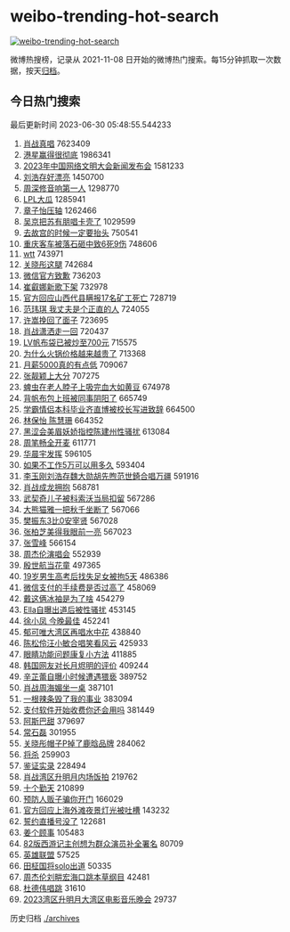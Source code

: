 # weibo-trending-hot-search

[![weibo-trending-hot-search](https://github.com/ameizi/weibo-trending-hot-search/actions/workflows/ci.yml/badge.svg)](https://github.com/ameizi/weibo-trending-hot-search/actions/workflows/ci.yml)

微博热搜榜，记录从 2021-11-08 日开始的微博热门搜索。每15分钟抓取一次数据，按天[归档](./archives)。

## 今日热门搜索

<!-- BEGIN --> 
最后更新时间 2023-06-30 05:48:55.544233 
1. [肖战真唱](https://s.weibo.com/weibo?q=%E8%82%96%E6%88%98%E7%9C%9F%E5%94%B1&t=31&band_rank=1&Refer=top) 7623409
1. [港星赢得很彻底](https://s.weibo.com/weibo?q=%23%E6%B8%AF%E6%98%9F%E8%B5%A2%E5%BE%97%E5%BE%88%E5%BD%BB%E5%BA%95%23&t=31&band_rank=2&Refer=top) 1986341
1. [2023年中国网络文明大会新闻发布会](https://s.weibo.com/weibo?q=%232023%E5%B9%B4%E4%B8%AD%E5%9B%BD%E7%BD%91%E7%BB%9C%E6%96%87%E6%98%8E%E5%A4%A7%E4%BC%9A%E6%96%B0%E9%97%BB%E5%8F%91%E5%B8%83%E4%BC%9A%23&t=31&band_rank=3&Refer=top) 1581233
1. [刘浩存好漂亮](https://s.weibo.com/weibo?q=%E5%88%98%E6%B5%A9%E5%AD%98%E5%A5%BD%E6%BC%82%E4%BA%AE&t=31&band_rank=4&Refer=top) 1450700
1. [周深修音响第一人](https://s.weibo.com/weibo?q=%E5%91%A8%E6%B7%B1%E4%BF%AE%E9%9F%B3%E5%93%8D%E7%AC%AC%E4%B8%80%E4%BA%BA&t=31&band_rank=5&Refer=top) 1298770
1. [LPL大瓜](https://s.weibo.com/weibo?q=LPL%E5%A4%A7%E7%93%9C&t=31&band_rank=6&Refer=top) 1285941
1. [章子怡压轴](https://s.weibo.com/weibo?q=%E7%AB%A0%E5%AD%90%E6%80%A1%E5%8E%8B%E8%BD%B4&t=31&band_rank=7&Refer=top) 1262466
1. [吴京把苏有朋唱卡壳了](https://s.weibo.com/weibo?q=%23%E5%90%B4%E4%BA%AC%E6%8A%8A%E8%8B%8F%E6%9C%89%E6%9C%8B%E5%94%B1%E5%8D%A1%E5%A3%B3%E4%BA%86%23&t=31&band_rank=12&Refer=top) 1029599
1. [去故宫的时候一定要抬头](https://s.weibo.com/weibo?q=%E5%8E%BB%E6%95%85%E5%AE%AB%E7%9A%84%E6%97%B6%E5%80%99%E4%B8%80%E5%AE%9A%E8%A6%81%E6%8A%AC%E5%A4%B4&t=31&band_rank=8&Refer=top) 750541
1. [重庆客车被落石砸中致6死9伤](https://s.weibo.com/weibo?q=%23%E9%87%8D%E5%BA%86%E5%AE%A2%E8%BD%A6%E8%A2%AB%E8%90%BD%E7%9F%B3%E7%A0%B8%E4%B8%AD%E8%87%B46%E6%AD%BB9%E4%BC%A4%23&t=31&band_rank=9&Refer=top) 748606
1. [wtt](https://s.weibo.com/weibo?q=wtt&t=31&band_rank=10&Refer=top) 743971
1. [关晓彤这腿](https://s.weibo.com/weibo?q=%E5%85%B3%E6%99%93%E5%BD%A4%E8%BF%99%E8%85%BF&t=31&band_rank=11&Refer=top) 742684
1. [微信官方致歉](https://s.weibo.com/weibo?q=%23%E5%BE%AE%E4%BF%A1%E5%AE%98%E6%96%B9%E8%87%B4%E6%AD%89%23&t=31&band_rank=13&Refer=top) 736203
1. [崔叡娜新歌下架](https://s.weibo.com/weibo?q=%E5%B4%94%E5%8F%A1%E5%A8%9C%E6%96%B0%E6%AD%8C%E4%B8%8B%E6%9E%B6&t=31&band_rank=14&Refer=top) 732978
1. [官方回应山西代县瞒报17名矿工死亡](https://s.weibo.com/weibo?q=%23%E5%AE%98%E6%96%B9%E5%9B%9E%E5%BA%94%E5%B1%B1%E8%A5%BF%E4%BB%A3%E5%8E%BF%E7%9E%92%E6%8A%A517%E5%90%8D%E7%9F%BF%E5%B7%A5%E6%AD%BB%E4%BA%A1%23&t=31&band_rank=15&Refer=top) 728719
1. [范玮琪 我丈夫是个正直的人](https://s.weibo.com/weibo?q=%E8%8C%83%E7%8E%AE%E7%90%AA%20%E6%88%91%E4%B8%88%E5%A4%AB%E6%98%AF%E4%B8%AA%E6%AD%A3%E7%9B%B4%E7%9A%84%E4%BA%BA&t=31&band_rank=16&Refer=top) 724055
1. [许嵩挽回了面子](https://s.weibo.com/weibo?q=%E8%AE%B8%E5%B5%A9%E6%8C%BD%E5%9B%9E%E4%BA%86%E9%9D%A2%E5%AD%90&t=31&band_rank=17&Refer=top) 723695
1. [肖战潇洒走一回](https://s.weibo.com/weibo?q=%23%E8%82%96%E6%88%98%E6%BD%87%E6%B4%92%E8%B5%B0%E4%B8%80%E5%9B%9E%23&t=31&band_rank=18&Refer=top) 720437
1. [LV帆布袋已被炒至700元](https://s.weibo.com/weibo?q=%23LV%E5%B8%86%E5%B8%83%E8%A2%8B%E5%B7%B2%E8%A2%AB%E7%82%92%E8%87%B3700%E5%85%83%23&t=31&band_rank=19&Refer=top) 715575
1. [为什么火锅价格越来越贵了](https://s.weibo.com/weibo?q=%23%E4%B8%BA%E4%BB%80%E4%B9%88%E7%81%AB%E9%94%85%E4%BB%B7%E6%A0%BC%E8%B6%8A%E6%9D%A5%E8%B6%8A%E8%B4%B5%E4%BA%86%23&t=31&band_rank=20&Refer=top) 713368
1. [月薪5000真的有点低](https://s.weibo.com/weibo?q=%23%E6%9C%88%E8%96%AA5000%E7%9C%9F%E7%9A%84%E6%9C%89%E7%82%B9%E4%BD%8E%23&t=31&band_rank=21&Refer=top) 709067
1. [张靓颖上大分](https://s.weibo.com/weibo?q=%E5%BC%A0%E9%9D%93%E9%A2%96%E4%B8%8A%E5%A4%A7%E5%88%86&t=31&band_rank=22&Refer=top) 707275
1. [蜱虫在老人脖子上吸完血大如黄豆](https://s.weibo.com/weibo?q=%23%E8%9C%B1%E8%99%AB%E5%9C%A8%E8%80%81%E4%BA%BA%E8%84%96%E5%AD%90%E4%B8%8A%E5%90%B8%E5%AE%8C%E8%A1%80%E5%A4%A7%E5%A6%82%E9%BB%84%E8%B1%86%23&t=31&band_rank=23&Refer=top) 674978
1. [背帆布包上班被同事阴阳了](https://s.weibo.com/weibo?q=%23%E8%83%8C%E5%B8%86%E5%B8%83%E5%8C%85%E4%B8%8A%E7%8F%AD%E8%A2%AB%E5%90%8C%E4%BA%8B%E9%98%B4%E9%98%B3%E4%BA%86%23&t=31&band_rank=24&Refer=top) 665749
1. [学霸情侣本科毕业齐直博被校长写进致辞](https://s.weibo.com/weibo?q=%23%E5%AD%A6%E9%9C%B8%E6%83%85%E4%BE%A3%E6%9C%AC%E7%A7%91%E6%AF%95%E4%B8%9A%E9%BD%90%E7%9B%B4%E5%8D%9A%E8%A2%AB%E6%A0%A1%E9%95%BF%E5%86%99%E8%BF%9B%E8%87%B4%E8%BE%9E%23&t=31&band_rank=25&Refer=top) 664500
1. [林保怡 陈慧珊](https://s.weibo.com/weibo?q=%E6%9E%97%E4%BF%9D%E6%80%A1%20%E9%99%88%E6%85%A7%E7%8F%8A&t=31&band_rank=26&Refer=top) 664352
1. [黑涩会美眉妖娇指控陈建州性骚扰](https://s.weibo.com/weibo?q=%23%E9%BB%91%E6%B6%A9%E4%BC%9A%E7%BE%8E%E7%9C%89%E5%A6%96%E5%A8%87%E6%8C%87%E6%8E%A7%E9%99%88%E5%BB%BA%E5%B7%9E%E6%80%A7%E9%AA%9A%E6%89%B0%23&t=31&band_rank=27&Refer=top) 613084
1. [周笔畅全开麦](https://s.weibo.com/weibo?q=%E5%91%A8%E7%AC%94%E7%95%85%E5%85%A8%E5%BC%80%E9%BA%A6&t=31&band_rank=28&Refer=top) 611771
1. [华晨宇发挥](https://s.weibo.com/weibo?q=%E5%8D%8E%E6%99%A8%E5%AE%87%E5%8F%91%E6%8C%A5&t=31&band_rank=29&Refer=top) 596105
1. [如果不工作5万可以用多久](https://s.weibo.com/weibo?q=%23%E5%A6%82%E6%9E%9C%E4%B8%8D%E5%B7%A5%E4%BD%9C5%E4%B8%87%E5%8F%AF%E4%BB%A5%E7%94%A8%E5%A4%9A%E4%B9%85%23&t=31&band_rank=30&Refer=top) 593404
1. [李玉刚刘浩存魏大勋胡先煦范世錡合唱万疆](https://s.weibo.com/weibo?q=%23%E6%9D%8E%E7%8E%89%E5%88%9A%E5%88%98%E6%B5%A9%E5%AD%98%E9%AD%8F%E5%A4%A7%E5%8B%8B%E8%83%A1%E5%85%88%E7%85%A6%E8%8C%83%E4%B8%96%E9%8C%A1%E5%90%88%E5%94%B1%E4%B8%87%E7%96%86%23&t=31&band_rank=31&Refer=top) 591916
1. [肖战成龙拥抱](https://s.weibo.com/weibo?q=%23%E8%82%96%E6%88%98%E6%88%90%E9%BE%99%E6%8B%A5%E6%8A%B1%23&t=31&band_rank=32&Refer=top) 568781
1. [武契奇儿子被科索沃当局扣留](https://s.weibo.com/weibo?q=%23%E6%AD%A6%E5%A5%91%E5%A5%87%E5%84%BF%E5%AD%90%E8%A2%AB%E7%A7%91%E7%B4%A2%E6%B2%83%E5%BD%93%E5%B1%80%E6%89%A3%E7%95%99%23&t=31&band_rank=33&Refer=top) 567286
1. [大熊猫雅一把秋千坐断了](https://s.weibo.com/weibo?q=%23%E5%A4%A7%E7%86%8A%E7%8C%AB%E9%9B%85%E4%B8%80%E6%8A%8A%E7%A7%8B%E5%8D%83%E5%9D%90%E6%96%AD%E4%BA%86%23&t=31&band_rank=34&Refer=top) 567066
1. [樊振东3比0安宰贤](https://s.weibo.com/weibo?q=%23%E6%A8%8A%E6%8C%AF%E4%B8%9C3%E6%AF%940%E5%AE%89%E5%AE%B0%E8%B4%A4%23&t=31&band_rank=35&Refer=top) 567028
1. [张柏芝美得我眼前一亮](https://s.weibo.com/weibo?q=%E5%BC%A0%E6%9F%8F%E8%8A%9D%E7%BE%8E%E5%BE%97%E6%88%91%E7%9C%BC%E5%89%8D%E4%B8%80%E4%BA%AE&t=31&band_rank=36&Refer=top) 567023
1. [张雪峰](https://s.weibo.com/weibo?q=%E5%BC%A0%E9%9B%AA%E5%B3%B0&t=31&band_rank=37&Refer=top) 566154
1. [周杰伦演唱会](https://s.weibo.com/weibo?q=%E5%91%A8%E6%9D%B0%E4%BC%A6%E6%BC%94%E5%94%B1%E4%BC%9A&t=31&band_rank=38&Refer=top) 552939
1. [殷世航当花童](https://s.weibo.com/weibo?q=%23%E6%AE%B7%E4%B8%96%E8%88%AA%E5%BD%93%E8%8A%B1%E7%AB%A5%23&t=31&band_rank=28&Refer=top) 497365
1. [19岁男生高考后找失足女被拘5天](https://s.weibo.com/weibo?q=%2319%E5%B2%81%E7%94%B7%E7%94%9F%E9%AB%98%E8%80%83%E5%90%8E%E6%89%BE%E5%A4%B1%E8%B6%B3%E5%A5%B3%E8%A2%AB%E6%8B%985%E5%A4%A9%23&t=31&band_rank=46&Refer=top) 486386
1. [微信支付的手续费是否过高了](https://s.weibo.com/weibo?q=%23%E5%BE%AE%E4%BF%A1%E6%94%AF%E4%BB%98%E7%9A%84%E6%89%8B%E7%BB%AD%E8%B4%B9%E6%98%AF%E5%90%A6%E8%BF%87%E9%AB%98%E4%BA%86%23&t=31&band_rank=39&Refer=top) 458069
1. [戴这俩冰袖是为了啥](https://s.weibo.com/weibo?q=%E6%88%B4%E8%BF%99%E4%BF%A9%E5%86%B0%E8%A2%96%E6%98%AF%E4%B8%BA%E4%BA%86%E5%95%A5&t=31&band_rank=40&Refer=top) 454279
1. [Ella自曝出道后被性骚扰](https://s.weibo.com/weibo?q=%23Ella%E8%87%AA%E6%9B%9D%E5%87%BA%E9%81%93%E5%90%8E%E8%A2%AB%E6%80%A7%E9%AA%9A%E6%89%B0%23&t=31&band_rank=41&Refer=top) 453145
1. [徐小凤 今晚最佳](https://s.weibo.com/weibo?q=%E5%BE%90%E5%B0%8F%E5%87%A4%20%E4%BB%8A%E6%99%9A%E6%9C%80%E4%BD%B3&t=31&band_rank=42&Refer=top) 452241
1. [郁可唯大湾区再唱水中花](https://s.weibo.com/weibo?q=%23%E9%83%81%E5%8F%AF%E5%94%AF%E5%A4%A7%E6%B9%BE%E5%8C%BA%E5%86%8D%E5%94%B1%E6%B0%B4%E4%B8%AD%E8%8A%B1%23&t=31&band_rank=34&Refer=top) 438840
1. [陈松伶汪小敏合唱笑看风云](https://s.weibo.com/weibo?q=%23%E9%99%88%E6%9D%BE%E4%BC%B6%E6%B1%AA%E5%B0%8F%E6%95%8F%E5%90%88%E5%94%B1%E7%AC%91%E7%9C%8B%E9%A3%8E%E4%BA%91%23&t=31&band_rank=43&Refer=top) 425933
1. [眼睛功能问题康复小方法](https://s.weibo.com/weibo?q=%E7%9C%BC%E7%9D%9B%E5%8A%9F%E8%83%BD%E9%97%AE%E9%A2%98%E5%BA%B7%E5%A4%8D%E5%B0%8F%E6%96%B9%E6%B3%95&t=31&band_rank=50&Refer=top) 411885
1. [韩国网友对长月烬明的评价](https://s.weibo.com/weibo?q=%23%E9%9F%A9%E5%9B%BD%E7%BD%91%E5%8F%8B%E5%AF%B9%E9%95%BF%E6%9C%88%E7%83%AC%E6%98%8E%E7%9A%84%E8%AF%84%E4%BB%B7%23&t=31&band_rank=5&Refer=top) 409244
1. [辛芷蕾自曝小时候遭遇猥亵](https://s.weibo.com/weibo?q=%23%E8%BE%9B%E8%8A%B7%E8%95%BE%E8%87%AA%E6%9B%9D%E5%B0%8F%E6%97%B6%E5%80%99%E9%81%AD%E9%81%87%E7%8C%A5%E4%BA%B5%23&t=31&band_rank=44&Refer=top) 389752
1. [肖战周海媚坐一桌](https://s.weibo.com/weibo?q=%23%E8%82%96%E6%88%98%E5%91%A8%E6%B5%B7%E5%AA%9A%E5%9D%90%E4%B8%80%E6%A1%8C%23&t=31&band_rank=45&Refer=top) 387101
1. [一根辣条毁了我的事业](https://s.weibo.com/weibo?q=%23%E4%B8%80%E6%A0%B9%E8%BE%A3%E6%9D%A1%E6%AF%81%E4%BA%86%E6%88%91%E7%9A%84%E4%BA%8B%E4%B8%9A%23&t=31&band_rank=47&Refer=top) 383094
1. [支付软件开始收费你还会用吗](https://s.weibo.com/weibo?q=%23%E6%94%AF%E4%BB%98%E8%BD%AF%E4%BB%B6%E5%BC%80%E5%A7%8B%E6%94%B6%E8%B4%B9%E4%BD%A0%E8%BF%98%E4%BC%9A%E7%94%A8%E5%90%97%23&t=31&band_rank=48&Refer=top) 381449
1. [阿斯巴甜](https://s.weibo.com/weibo?q=%E9%98%BF%E6%96%AF%E5%B7%B4%E7%94%9C&t=31&band_rank=49&Refer=top) 379697
1. [常石磊](https://s.weibo.com/weibo?q=%E5%B8%B8%E7%9F%B3%E7%A3%8A&t=31&band_rank=47&Refer=top) 301955
1. [关晓彤帽子P掉了鹿晗品牌](https://s.weibo.com/weibo?q=%23%E5%85%B3%E6%99%93%E5%BD%A4%E5%B8%BD%E5%AD%90P%E6%8E%89%E4%BA%86%E9%B9%BF%E6%99%97%E5%93%81%E7%89%8C%23&t=31&band_rank=44&Refer=top) 284062
1. [将杀](https://s.weibo.com/weibo?q=%E5%B0%86%E6%9D%80&t=31&band_rank=49&Refer=top) 259903
1. [鉴证实录](https://s.weibo.com/weibo?q=%E9%89%B4%E8%AF%81%E5%AE%9E%E5%BD%95&t=31&band_rank=36&Refer=top) 228494
1. [肖战湾区升明月内场饭拍](https://s.weibo.com/weibo?q=%23%E8%82%96%E6%88%98%E6%B9%BE%E5%8C%BA%E5%8D%87%E6%98%8E%E6%9C%88%E5%86%85%E5%9C%BA%E9%A5%AD%E6%8B%8D%23&t=31&band_rank=1&Refer=top) 219762
1. [十个勤天](https://s.weibo.com/weibo?q=%E5%8D%81%E4%B8%AA%E5%8B%A4%E5%A4%A9&t=31&band_rank=41&Refer=top) 210899
1. [预防人贩子骗你开门](https://s.weibo.com/weibo?q=%E9%A2%84%E9%98%B2%E4%BA%BA%E8%B4%A9%E5%AD%90%E9%AA%97%E4%BD%A0%E5%BC%80%E9%97%A8&t=31&band_rank=50&Refer=top) 166029
1. [官方回应上海外滩夜景灯光被吐槽](https://s.weibo.com/weibo?q=%23%E5%AE%98%E6%96%B9%E5%9B%9E%E5%BA%94%E4%B8%8A%E6%B5%B7%E5%A4%96%E6%BB%A9%E5%A4%9C%E6%99%AF%E7%81%AF%E5%85%89%E8%A2%AB%E5%90%90%E6%A7%BD%23&t=31&band_rank=50&Refer=top) 143232
1. [誓约直播号没了](https://s.weibo.com/weibo?q=%E8%AA%93%E7%BA%A6%E7%9B%B4%E6%92%AD%E5%8F%B7%E6%B2%A1%E4%BA%86&t=31&band_rank=40&Refer=top) 122681
1. [姜个顾事](https://s.weibo.com/weibo?q=%E5%A7%9C%E4%B8%AA%E9%A1%BE%E4%BA%8B&t=31&band_rank=46&Refer=top) 105483
1. [82版西游记主创想为群众演员补全署名](https://s.weibo.com/weibo?q=%2382%E7%89%88%E8%A5%BF%E6%B8%B8%E8%AE%B0%E4%B8%BB%E5%88%9B%E6%83%B3%E4%B8%BA%E7%BE%A4%E4%BC%97%E6%BC%94%E5%91%98%E8%A1%A5%E5%85%A8%E7%BD%B2%E5%90%8D%23&t=31&band_rank=9&Refer=top) 80709
1. [英雄联盟](https://s.weibo.com/weibo?q=%E8%8B%B1%E9%9B%84%E8%81%94%E7%9B%9F&t=31&band_rank=50&Refer=top) 57525
1. [田柾国将solo出道](https://s.weibo.com/weibo?q=%23%E7%94%B0%E6%9F%BE%E5%9B%BD%E5%B0%86solo%E5%87%BA%E9%81%93%23&t=31&band_rank=22&Refer=top) 50335
1. [周杰伦刘畊宏海口跳本草纲目](https://s.weibo.com/weibo?q=%23%E5%91%A8%E6%9D%B0%E4%BC%A6%E5%88%98%E7%95%8A%E5%AE%8F%E6%B5%B7%E5%8F%A3%E8%B7%B3%E6%9C%AC%E8%8D%89%E7%BA%B2%E7%9B%AE%23&t=31&band_rank=46&Refer=top) 42481
1. [杜德伟唱跳](https://s.weibo.com/weibo?q=%E6%9D%9C%E5%BE%B7%E4%BC%9F%E5%94%B1%E8%B7%B3&t=31&band_rank=46&Refer=top) 31610
1. [2023湾区升明月大湾区电影音乐晚会](https://s.weibo.com/weibo?q=%232023%E6%B9%BE%E5%8C%BA%E5%8D%87%E6%98%8E%E6%9C%88%E5%A4%A7%E6%B9%BE%E5%8C%BA%E7%94%B5%E5%BD%B1%E9%9F%B3%E4%B9%90%E6%99%9A%E4%BC%9A%23&t=31&band_rank=42&Refer=top) 29737
<!-- END -->

历史归档 [./archives](./archives)

